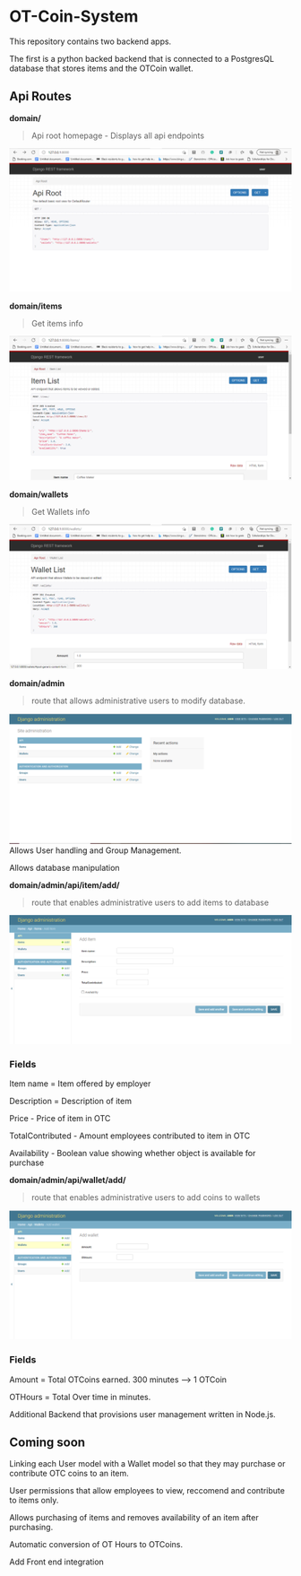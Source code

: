 # OT-Coin-System

This repository contains two backend apps.

The first is a python backed backend that is connected to a PostgresQL database that stores items and the OTCoin wallet.

## Api Routes

**domain/**
> Api root homepage - Displays all api endpoints

![Api Root](img/ApiRoot.png)

**domain/items**
> Get items info 

![Items List](img/ItemsList.png)

**domain/wallets**
> Get Wallets info

![Wallet List](img/WalletList.png)


**domain/admin**
> route that allows administrative users to modify database. 

![Admin Site](img/AdminSite.png)
Allows User handling and Group Management.

Allows database manipulation

**domain/admin/api/item/add/**
> route that enables administrative users to add items to database 

![Add Items](img/AddItems.png)


### Fields
Item name = Item offered by employer

Description = Description of item

Price - Price of item in OTC

TotalContributed - Amount employees contributed to item in OTC

Availability - Boolean value showing whether object is available for purchase

**domain/admin/api/wallet/add/**
> route that enables administrative users to add coins to wallets 

![Add Wallet](img/AddWallet.png)

### Fields
Amount = Total OTCoins earned. 300 minutes --> 1 OTCoin

OTHours = Total Over time  in minutes.


Additional Backend that provisions user management written in Node.js.


## Coming soon

Linking each User model with a Wallet model so that they may purchase or contribute OTC coins to an item.

User permissions that allow employees to view, reccomend and contribute to items only.

Allows purchasing of items and removes availability of an item after purchasing.

Automatic conversion of OT Hours to OTCoins.

Add Front end integration
